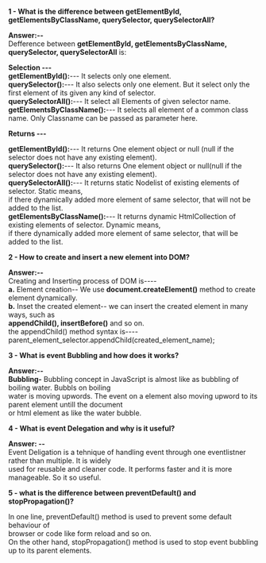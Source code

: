**1 - What is the difference between getElementById, getElementsByClassName, querySelector, querySelectorAll?**

**Answer:--**<br> 
Defference between **getElementById, getElementsByClassName, querySelector, querySelectorAll** is:

**Selection ---**<br>
**getElementById():**--- It selects only one element.<br> 
**querySelector():**--- It also selects only one element. But it select only the first element of its given any kind of selector.<br>
**querySelectorAll():**--- It select all Elements of given selector name.<br>
**getElementsByClassName():**--- It selects all element of a common class name. Only Classname can be passed as parameter here.

**Returns ---**

**getElementById():**--- It returns One element object or null (null if the selector does not have any existing element).<br>
**querySelector():**---  It also returns One element object or null(null if the selector does not have any existing element).<br>
**querySelectorAll():**--- It returns static Nodelist of existing elements of selector. Static means,<br>
if there dynamically added more element of same selector, that will not be added to the list.<br>
**getElementsByClassName():**--- It returns dynamic HtmlCollection of existing elements of selector. Dynamic means,<br> 
if there dynamically added more element of same selector, that will be added to the list.<br>



**2 - How to create and insert a new element into DOM?**

**Answer:--**<br>
Creating and Inserting process of DOM is----<br>
**a.** Element creation-- We use **document.createElement()** method to create element dynamically.<br>
**b.** Inset the created element-- we can insert the created element in many ways, such as<br>
**appendChild(), insertBefore()** and so on.<br>
the appendChild() method syntax is---- parent_element_selector.appendChild(created_element_name);<br>



**3 - What is event Bubbling and how does it works?**

**Answer:--**<br>
**Bubbling-** Bubbling concept in JavaScript is almost like as bubbling of boiling water. Bubbls on boiling<br>
water is moving upwords. The event on a element also moving upword to its parent element untill the document <br>
or html element as like the water bubble.<br>


**4 - What is event Delegation and why is it useful?**<br>

**Answer: --**<br>
Event Deligation is a tehnique of handling event through one eventlistner rather than multiple. It is widely<br>
used for reusable and cleaner code. It performs faster and it is more manageable. So it so useful.<br>

**5 - what is the difference between preventDefault() and stopPropagation()?**<br>

In one line, preventDefault() method is used to prevent some default behaviour of <br>
browser or code like form reload and so on.<br>
On the other hand, stopPropagation() method is used to stop event bubbling up to its parent elements.<br>







